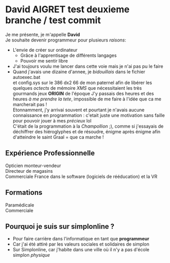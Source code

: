 # David AIGRET test deuxieme branche / test commit 
Je me présente, je m'appelle **David**   
Je souhaite devenir programmeur pour plusieurs *raisons*:  
* L'envie de créer sur ordinateur
  * Grâce à l'apprentisage de différents langages
  * Pouvoir me sentir libre
* J'ai toujours voulu me lancer dans cette voie mais je n'ai pas pu le faire  
* Quand j'avais une dizaine d'annee, je *bidouillais* dans le fichier autoexec.bat   
et config.sys sur le 386 dx2 66 de mon paternel afin de libérer les quelques *octects* de mémoire *XMS* 
que nécessitaient les très gourmands jeux **ORIGIN** de l'époque
J'y passais des heures et des heures *à me prendre la tete*, impossible de me faire à l'idée que ca me marcherait pas !  
Etonnamment, j'y arrivai souvent et pourtant je n'avais aucune connaissance en programmation : c'etait juste une motivation sans faille pour pouvoir jouer à mes *précieux* lol  
C'était de la programmation à la *Champollion* ;), comme si j'essayais de déchiffrer des hiéroglyphes et de résoudre, énigme après énigme afin d'atteindre le saint Graal = que ca marche !   

## Expérience Professionnelle

Opticien monteur-vendeur  
Directeur de magasins  
Commerciale France dans le software (logiciels de rééducation) et la VR

## Formations

Paramédicale  
Commerciale


## Pourquoi je suis sur simplonline ?

* Pour faire carrière dans l'informatique en tant que **programmeur**
* Car j'ai été attiré par les valeurs sociales et solidaires de simplon
* Sur Simplonline, car j'habite dans une ville où il n'y a pas d'école simplon *physique* 


  
  
  
  

